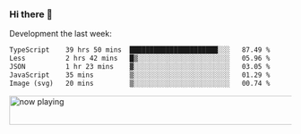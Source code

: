 ### Hi there 👋

Development the last week:
<!--START_SECTION:waka-->

```txt
TypeScript    39 hrs 50 mins  ██████████████████████░░░   87.49 %
Less          2 hrs 42 mins   █▒░░░░░░░░░░░░░░░░░░░░░░░   05.96 %
JSON          1 hr 23 mins    ▓░░░░░░░░░░░░░░░░░░░░░░░░   03.05 %
JavaScript    35 mins         ▒░░░░░░░░░░░░░░░░░░░░░░░░   01.29 %
Image (svg)   20 mins         ▒░░░░░░░░░░░░░░░░░░░░░░░░   00.74 %
```

<!--END_SECTION:waka-->

<!--
**JASONPANGGO/jasonpanggo** is a ✨ _special_ ✨ repository because its `README.md` (this file) appears on your GitHub profile.

Here are some ideas to get you started:

- 🔭 I’m currently working on ...
- 🌱 I’m currently learning ...
- 👯 I’m looking to collaborate on ...
- 🤔 I’m looking for help with ...
- 💬 Ask me about ...
- 📫 How to reach me: ...
- 😄 Pronouns: ...
- ⚡ Fun fact: ...
-->

<a href="https://volt.fm/user/q8yd9e79csfr57rt" target="_blank"><img src="https://spotify-badge-egoist.vercel.app/api/now-playing" width="540" height="52" alt="now playing"></a>
